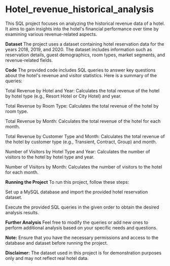 # Hotel_revenue_historical_analysis
This SQL project focuses on analyzing the historical revenue data of a hotel. It aims to gain insights into the hotel's financial performance over time by examining various revenue-related aspects.

**Dataset**
The project uses a dataset containing hotel reservation data for the years 2018, 2019, and 2020. The dataset includes information such as reservation details, guest demographics, room types, market segments, and revenue-related fields.

**Code**
The provided code includes SQL queries to answer key questions about the hotel's revenue and visitor statistics. Here is a summary of the queries:

Total Revenue by Hotel and Year: Calculates the total revenue of the hotel by hotel type (e.g., Resort Hotel or City Hotel) and year.

Total Revenue by Room Type: Calculates the total revenue of the hotel by room type.

Total Revenue by Month: Calculates the total revenue of the hotel for each month.

Total Revenue by Customer Type and Month: Calculates the total revenue of the hotel by customer type (e.g., Transient, Contract, Group) and month.

Number of Visitors by Hotel Type and Year: Calculates the number of visitors to the hotel by hotel type and year.

Number of Visitors by Month: Calculates the number of visitors to the hotel for each month.

**Running the Project**
To run this project, follow these steps:

Set up a MySQL database and import the provided hotel reservation dataset.

Execute the provided SQL queries in the given order to obtain the desired analysis results.

**Further Analysis**
Feel free to modify the queries or add new ones to perform additional analysis based on your specific needs and questions.

**Note:** Ensure that you have the necessary permissions and access to the database and dataset before running the project.

**Disclaimer:** The dataset used in this project is for demonstration purposes only and may not reflect real hotel data.
